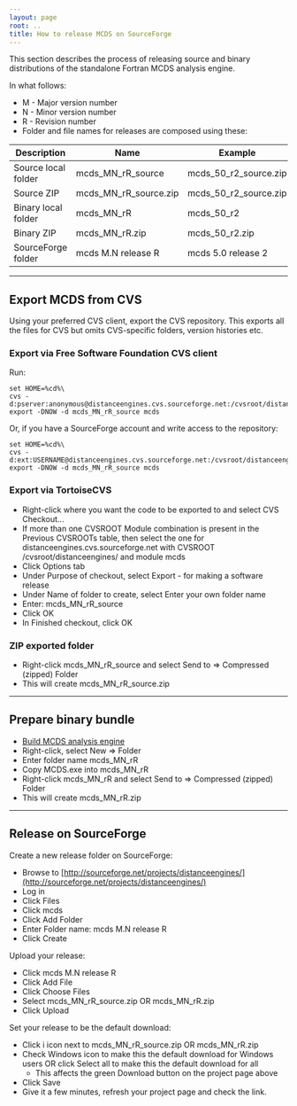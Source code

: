 ```yaml
---
layout: page
root: ..
title: How to release MCDS on SourceForge
---
```


This section describes the process of releasing source and binary distributions of the standalone Fortran MCDS analysis engine.

In what follows:

* M - Major version number
* N - Minor version number
* R - Revision number
* Folder and file names for releases are composed using these:

| **Description** | **Name** | **Example** |
| --------------- | -------- | ----------- |
| Source local folder | mcds_MN_rR_source | mcds_50_r2_source.zip |
| Source ZIP | mcds_MN_rR_source.zip | mcds_50_r2_source.zip |
| Binary local folder | mcds_MN_rR | mcds_50_r2 |
| Binary ZIP | mcds_MN_rR.zip | mcds_50_r2.zip |
| SourceForge folder | mcds M.N release R | mcds 5.0 release 2 |

---

## Export MCDS from CVS

Using your preferred CVS client, export the CVS repository. This exports all the files for CVS but omits CVS-specific folders, version histories etc. 

### Export via Free Software Foundation CVS client

Run:

<p/>

    set HOME=%cd%\
    cvs -d:pserver:anonymous@distanceengines.cvs.sourceforge.net:/cvsroot/distanceengines/ export -DNOW -d mcds_MN_rR_source mcds

Or, if you have a SourceForge account and write access to the repository:

    set HOME=%cd%\
    cvs -d:ext:USERNAME@distanceengines.cvs.sourceforge.net:/cvsroot/distanceengines/ export -DNOW -d mcds_MN_rR_source mcds

### Export via TortoiseCVS

* Right-click where you want the code to be exported to and select CVS Checkout...
* If more than one CVSROOT Module combination is present in the Previous CVSROOTs table, then select the one for distanceengines.cvs.sourceforge.net with CVSROOT /cvsroot/distanceengines/ and module mcds
* Click Options tab
* Under Purpose of checkout, select Export - for making a software release
* Under Name of folder to create, select Enter your own folder name
* Enter: mcds_MN_rR_source
* Click OK
* In Finished checkout, click OK

### ZIP exported folder

* Right-click mcds_MN_rR_source and select Send to => Compressed (zipped) Folder 
* This will create mcds_MN_rR_source.zip

---

## Prepare binary bundle

* [Build MCDS analysis engine](./BuildFortran.html#build-mcds-analysis-engine)
* Right-click, select New => Folder
* Enter folder name mcds_MN_rR
* Copy MCDS.exe into mcds_MN_rR
* Right-click mcds_MN_rR and select Send to => Compressed (zipped) Folder 
* This will create mcds_MN_rR.zip

---

## Release on SourceForge

Create a new release folder on SourceForge:

* Browse to [http://sourceforge.net/projects/distanceengines/](http://sourceforge.net/projects/distanceengines/)
* Log in
* Click Files
* Click mcds
* Click Add Folder 
* Enter Folder name: mcds M.N release R
* Click Create

Upload your release:

* Click mcds M.N release R
* Click Add File
* Click Choose Files
* Select mcds_MN_rR_source.zip OR mcds_MN_rR.zip
* Click Upload

Set your release to be the default download:

* Click i icon next to mcds_MN_rR_source.zip OR mcds_MN_rR.zip
* Check Windows icon to make this the default download for Windows users OR click Select all to make this the default download for all
  - This affects the green Download button on the project page above
* Click Save
* Give it a few minutes, refresh your project page and check the link.
